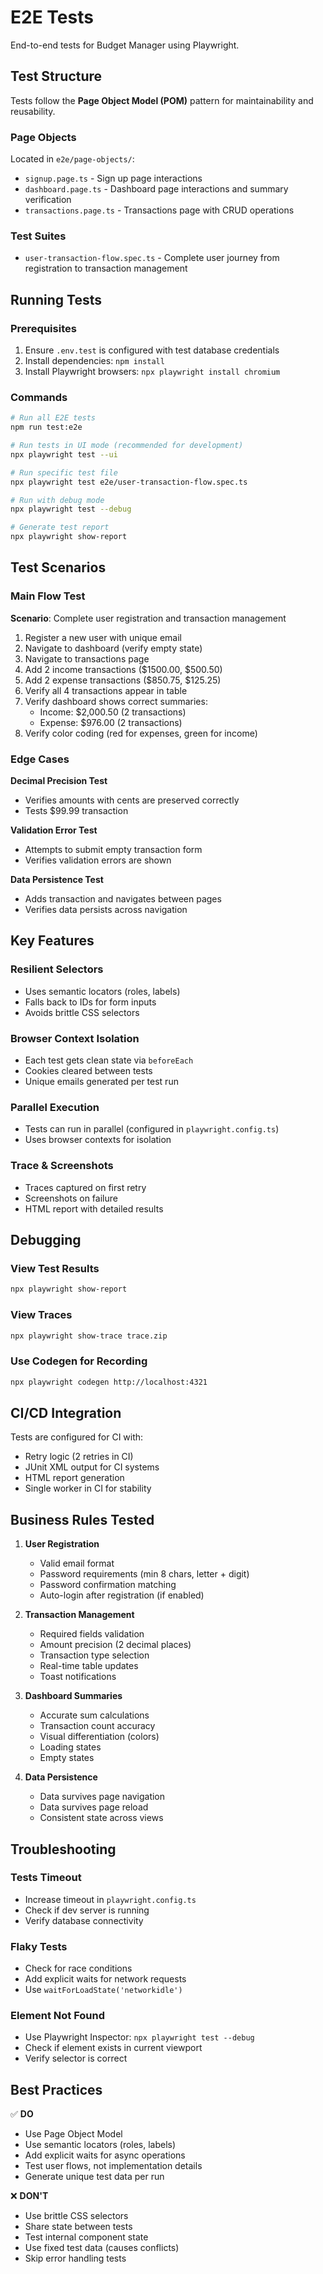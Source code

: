 # E2E Tests

End-to-end tests for Budget Manager using Playwright.

## Test Structure

Tests follow the **Page Object Model (POM)** pattern for maintainability and reusability.

### Page Objects

Located in `e2e/page-objects/`:

- `signup.page.ts` - Sign up page interactions
- `dashboard.page.ts` - Dashboard page interactions and summary verification
- `transactions.page.ts` - Transactions page with CRUD operations

### Test Suites

- `user-transaction-flow.spec.ts` - Complete user journey from registration to transaction management

## Running Tests

### Prerequisites

1. Ensure `.env.test` is configured with test database credentials
2. Install dependencies: `npm install`
3. Install Playwright browsers: `npx playwright install chromium`

### Commands

```bash
# Run all E2E tests
npm run test:e2e

# Run tests in UI mode (recommended for development)
npx playwright test --ui

# Run specific test file
npx playwright test e2e/user-transaction-flow.spec.ts

# Run with debug mode
npx playwright test --debug

# Generate test report
npx playwright show-report
```

## Test Scenarios

### Main Flow Test

**Scenario**: Complete user registration and transaction management
1. Register a new user with unique email
2. Navigate to dashboard (verify empty state)
3. Navigate to transactions page
4. Add 2 income transactions ($1500.00, $500.50)
5. Add 2 expense transactions ($850.75, $125.25)
6. Verify all 4 transactions appear in table
7. Verify dashboard shows correct summaries:
   - Income: $2,000.50 (2 transactions)
   - Expense: $976.00 (2 transactions)
8. Verify color coding (red for expenses, green for income)

### Edge Cases

**Decimal Precision Test**
- Verifies amounts with cents are preserved correctly
- Tests $99.99 transaction

**Validation Error Test**
- Attempts to submit empty transaction form
- Verifies validation errors are shown

**Data Persistence Test**
- Adds transaction and navigates between pages
- Verifies data persists across navigation

## Key Features

### Resilient Selectors
- Uses semantic locators (roles, labels)
- Falls back to IDs for form inputs
- Avoids brittle CSS selectors

### Browser Context Isolation
- Each test gets clean state via `beforeEach`
- Cookies cleared between tests
- Unique emails generated per test run

### Parallel Execution
- Tests can run in parallel (configured in `playwright.config.ts`)
- Uses browser contexts for isolation

### Trace & Screenshots
- Traces captured on first retry
- Screenshots on failure
- HTML report with detailed results

## Debugging

### View Test Results
```bash
npx playwright show-report
```

### View Traces
```bash
npx playwright show-trace trace.zip
```

### Use Codegen for Recording
```bash
npx playwright codegen http://localhost:4321
```

## CI/CD Integration

Tests are configured for CI with:
- Retry logic (2 retries in CI)
- JUnit XML output for CI systems
- HTML report generation
- Single worker in CI for stability

## Business Rules Tested

1. **User Registration**
   - Valid email format
   - Password requirements (min 8 chars, letter + digit)
   - Password confirmation matching
   - Auto-login after registration (if enabled)

2. **Transaction Management**
   - Required fields validation
   - Amount precision (2 decimal places)
   - Transaction type selection
   - Real-time table updates
   - Toast notifications

3. **Dashboard Summaries**
   - Accurate sum calculations
   - Transaction count accuracy
   - Visual differentiation (colors)
   - Loading states
   - Empty states

4. **Data Persistence**
   - Data survives page navigation
   - Data survives page reload
   - Consistent state across views

## Troubleshooting

### Tests Timeout
- Increase timeout in `playwright.config.ts`
- Check if dev server is running
- Verify database connectivity

### Flaky Tests
- Check for race conditions
- Add explicit waits for network requests
- Use `waitForLoadState('networkidle')`

### Element Not Found
- Use Playwright Inspector: `npx playwright test --debug`
- Check if element exists in current viewport
- Verify selector is correct

## Best Practices

✅ **DO**
- Use Page Object Model
- Use semantic locators (roles, labels)
- Add explicit waits for async operations
- Test user flows, not implementation details
- Generate unique test data per run

❌ **DON'T**
- Use brittle CSS selectors
- Share state between tests
- Test internal component state
- Use fixed test data (causes conflicts)
- Skip error handling tests
